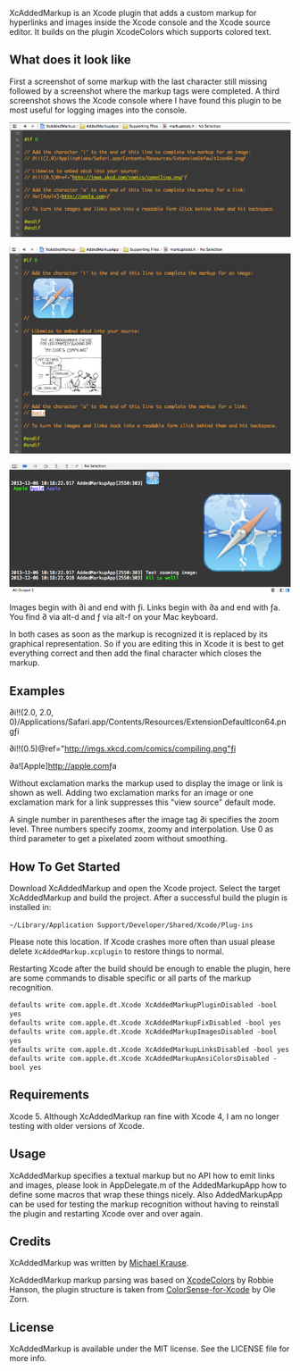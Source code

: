 XcAddedMarkup is an Xcode plugin that adds a custom markup for hyperlinks and images inside the Xcode console and the Xcode source editor. It builds on the plugin XcodeColors which supports colored text.

## What does it look like

First a screenshot of some markup with the last character still missing followed by a screenshot where the markup tags were completed.
A third screenshot shows the Xcode console where I have found this plugin to be most useful for logging images into the console.

<p align="center" >
  <img src="images/sourcecode1.png" alt="AFNetworking" title="AFNetworking">
</p>

<p align="center" >
  <img src="images/sourcecode2.png" alt="AFNetworking" title="AFNetworking">
</p>

<p align="center" >
  <img src="images/console.png" alt="AFNetworking" title="AFNetworking">
</p>

Images begin with ∂i and end with ƒi.
Links begin with ∂a and end with ƒa.
You find ∂ via alt-d and ƒ via alt-f on your Mac keyboard. 

In both cases as soon as the markup is recognized it is replaced by its graphical representation. So if you are editing this in Xcode it is best to get everything correct and then add the final character which closes the markup.

## Examples

∂i!!(2.0, 2.0, 0)/Applications/Safari.app/Contents/Resources/ExtensionDefaultIcon64.pngƒi

∂i!!(0.5)@ref="http://imgs.xkcd.com/comics/compiling.png"ƒi

∂a![Apple]<http://apple.com>ƒa


Without exclamation marks the markup used to display the image or link is shown as well. Adding two exclamation marks for an image or one exclamation mark for a link suppresses this "view source" default mode.

A single number in parentheses after the image tag ∂i specifies the zoom level. Three numbers specify zoomx, zoomy and interpolation. Use 0 as third parameter to get a pixelated zoom without smoothing.


## How To Get Started

Download XcAddedMarkup and open the Xcode project.
Select the target XcAddedMarkup and build the project.
After a successful build the plugin is installed in:

`~/Library/Application Support/Developer/Shared/Xcode/Plug-ins`

Please note this location. If Xcode crashes more often than usual please delete `XcAddedMarkup.xcplugin` to restore things to normal.

Restarting Xcode after the build should be enough to enable the plugin, here are some commands to disable specific or all parts of the markup recognition.

```
defaults write com.apple.dt.Xcode XcAddedMarkupPluginDisabled -bool yes
defaults write com.apple.dt.Xcode XcAddedMarkupFixDisabled -bool yes
defaults write com.apple.dt.Xcode XcAddedMarkupImagesDisabled -bool yes
defaults write com.apple.dt.Xcode XcAddedMarkupLinksDisabled -bool yes
defaults write com.apple.dt.Xcode XcAddedMarkupAnsiColorsDisabled -bool yes
```

## Requirements

Xcode 5. Although XcAddedMarkup ran fine with Xcode 4, I am no longer testing with older versions of Xcode.


## Usage

XcAddedMarkup specifies a textual markup but no API how to emit links and images, please look in AppDelegate.m of the AddedMarkupApp how to define some macros that wrap these things nicely. Also AddedMarkupApp can be used for testing the markup recognition without having to reinstall the plugin and restarting Xcode over and over again.


## Credits

XcAddedMarkup was written by [Michael Krause](http://krause-software.com).

XcAddedMarkup markup parsing was based on [XcodeColors](
https://github.com/robbiehanson/XcodeColors) by Robbie Hanson, the plugin structure is taken from [ColorSense-for-Xcode](https://github.com/omz/ColorSense-for-Xcode) by Ole Zorn.

## License

XcAddedMarkup is available under the MIT license. See the LICENSE file for more info.
